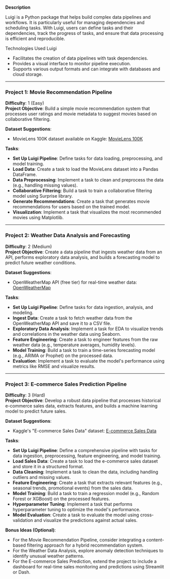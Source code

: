 **Description**

Luigi is a Python package that helps build complex data pipelines and workflows. It is particularly useful for managing dependencies and scheduling tasks. With Luigi, users can define tasks and their dependencies, track the progress of tasks, and ensure that data processing is efficient and reproducible. 

Technologies Used
Luigi

- Facilitates the creation of data pipelines with task dependencies.
- Provides a visual interface to monitor pipeline execution.
- Supports various output formats and can integrate with databases and cloud storage.

---

### Project 1: Movie Recommendation Pipeline
**Difficulty**: 1 (Easy)  
**Project Objective**: Build a simple movie recommendation system that processes user ratings and movie metadata to suggest movies based on collaborative filtering.

**Dataset Suggestions**: 
- MovieLens 100K dataset available on Kaggle: [MovieLens 100K](https://grouplens.org/datasets/movielens/100k/)

**Tasks**:
- **Set Up Luigi Pipeline**: Define tasks for data loading, preprocessing, and model training.
- **Load Data**: Create a task to load the MovieLens dataset into a Pandas DataFrame.
- **Data Preprocessing**: Implement a task to clean and preprocess the data (e.g., handling missing values).
- **Collaborative Filtering**: Build a task to train a collaborative filtering model using Surprise library.
- **Generate Recommendations**: Create a task that generates movie recommendations for users based on the trained model.
- **Visualization**: Implement a task that visualizes the most recommended movies using Matplotlib.

---

### Project 2: Weather Data Analysis and Forecasting
**Difficulty**: 2 (Medium)  
**Project Objective**: Create a data pipeline that ingests weather data from an API, performs exploratory data analysis, and builds a forecasting model to predict future weather conditions.

**Dataset Suggestions**:
- OpenWeatherMap API (free tier) for real-time weather data: [OpenWeatherMap](https://openweathermap.org/api)

**Tasks**:
- **Set Up Luigi Pipeline**: Define tasks for data ingestion, analysis, and modeling.
- **Ingest Data**: Create a task to fetch weather data from the OpenWeatherMap API and save it to a CSV file.
- **Exploratory Data Analysis**: Implement a task for EDA to visualize trends and correlations in the weather data using Seaborn.
- **Feature Engineering**: Create a task to engineer features from the raw weather data (e.g., temperature averages, humidity levels).
- **Model Training**: Build a task to train a time-series forecasting model (e.g., ARIMA or Prophet) on the processed data.
- **Evaluation**: Implement a task to evaluate the model's performance using metrics like RMSE and visualize results.

---

### Project 3: E-commerce Sales Prediction Pipeline
**Difficulty**: 3 (Hard)  
**Project Objective**: Develop a robust data pipeline that processes historical e-commerce sales data, extracts features, and builds a machine learning model to predict future sales.

**Dataset Suggestions**:
- Kaggle's "E-commerce Sales Data" dataset: [E-commerce Sales Data](https://www.kaggle.com/datasets/irfanasrullah/ecommerce-sales-data)

**Tasks**:
- **Set Up Luigi Pipeline**: Define a comprehensive pipeline with tasks for data ingestion, preprocessing, feature engineering, and model training.
- **Load Sales Data**: Create a task to load the e-commerce sales dataset and store it in a structured format.
- **Data Cleaning**: Implement a task to clean the data, including handling outliers and missing values.
- **Feature Engineering**: Create a task that extracts relevant features (e.g., seasonal trends, promotional events) from the sales data.
- **Model Training**: Build a task to train a regression model (e.g., Random Forest or XGBoost) on the processed features.
- **Hyperparameter Tuning**: Implement a task that performs hyperparameter tuning to optimize the model's performance.
- **Model Evaluation**: Create a task to evaluate the model using cross-validation and visualize the predictions against actual sales.

**Bonus Ideas (Optional)**: 
- For the Movie Recommendation Pipeline, consider integrating a content-based filtering approach for a hybrid recommendation system.
- For the Weather Data Analysis, explore anomaly detection techniques to identify unusual weather patterns.
- For the E-commerce Sales Prediction, extend the project to include a dashboard for real-time sales monitoring and predictions using Streamlit or Dash.

